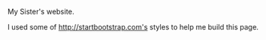 
My Sister's website.

I used some of http://startbootstrap.com's styles to help me build this page.